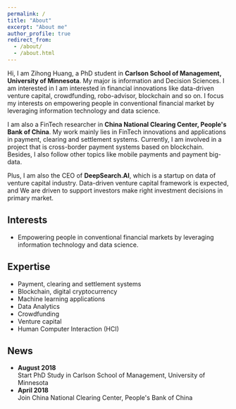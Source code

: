 ```yaml
---
permalink: /
title: "About"
excerpt: "About me"
author_profile: true
redirect_from: 
  - /about/
  - /about.html
---
```


Hi, I am Zihong Huang, a PhD student in **Carlson School of Management, University of Minnesota**. My major is information and Decision Sciences. I am interested in 
I am interested in financial innovations like data-driven venture capital, crowdfunding, robo-advisor, blockchain and so on. I focus my interests on 
empowering people in conventional financial market by leveraging information technology and data science.<br>

I am also a FinTech researcher in **China National Clearing Center, People's Bank of China**. My work mainly lies in FinTech innovations and applications in
payment, clearing and settlement systems. Currently, I am involved in a project that is cross-border payment systems based on blockchain. 
Besides, I also follow other topics like mobile payments and payment big-data.<br>

Plus, I am also the CEO of **DeepSearch.AI**, which is a startup on data of venture capital industry. Data-driven venture capital framework is expected,
and We are driven to support investors make right investment decisions in primary market.


## Interests
* Empowering people in conventional financial markets by leveraging information technology and data science.

## Expertise
* Payment, clearing and settlement systems
* Blockchain, digital cryptocurrency
* Machine learning applications
* Data Analytics
* Crowdfunding
* Venture capital
* Human Computer Interaction (HCI)

## News
* **August 2018** 
    <br> Start PhD Study in Carlson School of Management, University of Minnesota
* **April 2018** 
    <br> Join China National Clearing Center, People's Bank of China
  
  